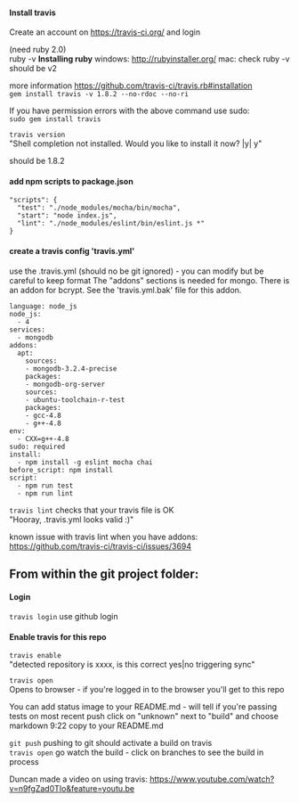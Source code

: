 
#### Install travis
Create an account on https://travis-ci.org/ and login  


(need ruby 2.0)  
ruby -v
**Installing ruby**
windows: http://rubyinstaller.org/
mac: check ruby -v should be v2

more information https://github.com/travis-ci/travis.rb#installation  
`gem install travis -v 1.8.2 --no-rdoc --no-ri`   

If you have permission errors with the above command use sudo:   
`sudo gem install travis`  

`travis version`  
"Shell completion not installed. Would you like to install it now? |y| y"  

should be 1.8.2

#### add npm scripts to package.json
```
"scripts": {
  "test": "./node_modules/mocha/bin/mocha",
  "start": "node index.js",
  "lint": "./node_modules/eslint/bin/eslint.js *"
}
```

#### create a travis config 'travis.yml'
use the .travis.yml (should no be git ignored) -  you can modify but be careful to keep format
The "addons" sections is needed for mongo. There is an addon for bcrypt. See the 'travis.yml.bak' file for this addon.  

```
language: node_js
node_js:
  - 4
services:
  - mongodb
addons:
  apt:
    sources:
    - mongodb-3.2.4-precise
    packages:
    - mongodb-org-server
    sources:
    - ubuntu-toolchain-r-test
    packages:
    - gcc-4.8
    - g++-4.8
env:
  - CXX=g++-4.8
sudo: required
install:
  - npm install -g eslint mocha chai
before_script: npm install
script:
  - npm run test
  - npm run lint
```

`travis lint`   checks that your travis file is OK  
"Hooray, .travis.yml looks valid :)"  

known issue with travis lint when you have addons:  
https://github.com/travis-ci/travis-ci/issues/3694

## From within the git project folder:

#### Login
`travis login`  use github login  

#### Enable travis for this repo
`travis enable`  
"detected repository is xxxx, is this correct yes|no
triggering sync"  


`travis open`   
Opens to browser - if you're logged in to the browser you'll get to this repo

You can add status image to your README.md - will tell if you're passing tests on most recent push
click on "unknown" next to "build" and choose markdown 9:22
copy to your README.md

`git push`  pushing to git should activate a build on travis  
`travis open`  go watch the build  - click on branches to see the build in process  

Duncan made a video on using travis: https://www.youtube.com/watch?v=n9fgZad0TIo&feature=youtu.be

